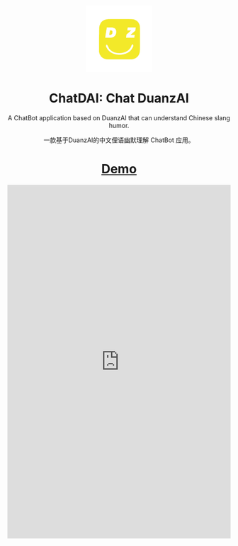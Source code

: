 <div align="center">
  <img src="./duanzai.png" alt="icon" style="width: 150px; height: 150px;"/>


<h1 align="center">ChatDAI: Chat DuanzAI</h1>

<p> A ChatBot application based on DuanzAI that can understand Chinese slang humor.</p>

<p>一款基于DuanzAI的中文俚语幽默理解 ChatBot 应用。</p>

<h1 align="center">
  <a href="https://8.130.135.0">Demo</a>
</h1>

</div>

<iframe src="https://8.130.135.0/" width="100%" height="800" frameborder="0"></iframe>
